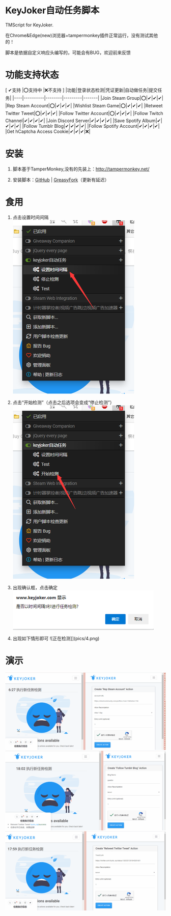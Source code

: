# KeyJoker自动任务脚本
 TMScript for KeyJoker.
 
在Chrome&Edge(new)浏览器+tampermonkey插件正常运行，没有测试其他的！

脚本是依据自定义响应头编写的，可能会有BUG，欢迎前来反馈

# 功能支持状态
[ ✔支持 |⭕支持中 |❌不支持 ]
|功能|登录状态检测|凭证更新|自动做任务|提交任务|
|----|----------|--------|---------|-------|
|Join Steam Group|⭕|✔|✔|✔|
|Rep Steam Account|⭕|✔|✔|✔|
|Wishlist Steam Game|⭕|✔|✔|✔|
|Retweet Twitter Tweet|⭕|✔|✔|✔|
|Follow Twitter Account|⭕|✔|✔|✔|
|Follow Twitch Channel|✔|✔|✔|✔|
|Join Discord Server|✔|✔|✔|✔|
|Save Spotify Album|✔|✔|✔|✔|
|Follow Tumblr Blog|✔|✔|✔|✔|
|Follow Spotify Account|✔|✔|✔|✔|
|Get hCaptcha Access Cookie|✔|✔|✔|❌|

# 安装
1. 脚本基于TamperMonkey,没有的先装上：http://tampermonkey.net/

2. 安装脚本：[GitHub](https://github.com/jiyeme/keyjokerScript/raw/master/keyjoker.user.js) | [GreasyFork](https://greasyfork.org/zh-CN/scripts/406476)（更新有延迟）

# 食用
1. 点击设置时间间隔
![点击设置时间间隔](pics/1.png)

2. 点击“开始检测”（点击之后选项会变成“停止检测”）
![开始检测](pics/2.png)

3. 出现确认框，点击确定
![确认框](pics/3.png)

4. 出现如下情形即可
![正在检测]](pics/4.png)

# 演示
![steamRep](pics/steamRep.gif)
![tumblr](pics/tumblr.gif)
![twitter](pics/twitter.gif)